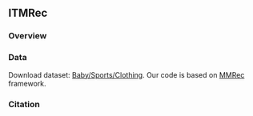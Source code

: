 ## ITMRec

### Overview

### Data

Download dataset: [Baby/Sports/Clothing](https://cseweb.ucsd.edu/~jmcauley/datasets/amazon/links.html).
Our code is based on [MMRec](https://github.com/enoche/MMRec) framework.

### Citation
